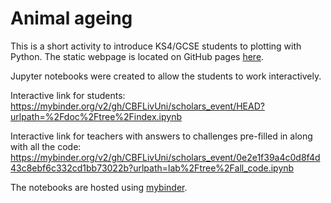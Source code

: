 # Animal ageing

This is a short activity to introduce KS4/GCSE students to plotting with Python. The static webpage is located on GitHub pages [here](https://cbflivuni.github.io/scholars_event/animal_ageing.html). 

Jupyter notebooks were created to allow the students to work interactively.

Interactive link for students:
https://mybinder.org/v2/gh/CBFLivUni/scholars_event/HEAD?urlpath=%2Fdoc%2Ftree%2Findex.ipynb
 
Interactive link for teachers with answers to challenges pre-filled in along with all the code:
https://mybinder.org/v2/gh/CBFLivUni/scholars_event/0e2e1f39a4c0d8f4d43c8ebf6c332cd1bb73022b?urlpath=lab%2Ftree%2Fall_code.ipynb

The notebooks are hosted using [mybinder](https://mybinder.org/).
 
